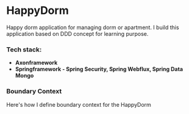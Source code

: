 # HappyDorm
Happy dorm application for managing dorm or apartment. I build this application based on DDD concept for learning purpose.

### Tech stack:
- **Axonframework**
- **Springframework - Spring Security, Spring Webflux, Spring Data Mongo**

### Boundary Context
Here's how I define boundary context for the HappyDorm
